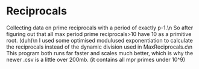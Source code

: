 # Reciprocals
Collecting data on prime reciprocals with a period of exactly p-1.\n
So after figuring out that all max period prime reciprocals>10 have 10 as a primitive root. (duh)\n
I used some optimised modulused exponentiation to calculate the reciprocals instead of the dynamic division used in MaxReciprocals.c\n
This program both runs far faster and scales much better, which is why the newer .csv is a little over 200mb. (it contains all mpr primes under 10^9)
